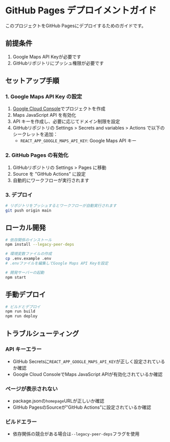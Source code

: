 # GitHub Pages デプロイメントガイド

このプロジェクトをGitHub Pagesにデプロイするためのガイドです。

## 前提条件

1. Google Maps API Keyが必要です
2. GitHubリポジトリにプッシュ権限が必要です

## セットアップ手順

### 1. Google Maps API Key の設定

1. [Google Cloud Console](https://console.cloud.google.com/)でプロジェクトを作成
2. Maps JavaScript API を有効化
3. API キーを作成し、必要に応じてドメイン制限を設定
4. GitHubリポジトリの Settings > Secrets and variables > Actions で以下のシークレットを追加：
   - `REACT_APP_GOOGLE_MAPS_API_KEY`: Google Maps API キー

### 2. GitHub Pages の有効化

1. GitHubリポジトリの Settings > Pages に移動
2. Source を "GitHub Actions" に設定
3. 自動的にワークフローが実行されます

### 3. デプロイ

```bash
# リポジトリをプッシュするとワークフローが自動実行されます
git push origin main
```

## ローカル開発

```bash
# 依存関係のインストール
npm install --legacy-peer-deps

# 環境変数ファイルの作成
cp .env.example .env
# .envファイルを編集してGoogle Maps API Keyを設定

# 開発サーバーの起動
npm start
```

## 手動デプロイ

```bash
# ビルドとデプロイ
npm run build
npm run deploy
```

## トラブルシューティング

### API キーエラー
- GitHub Secretsに`REACT_APP_GOOGLE_MAPS_API_KEY`が正しく設定されているか確認
- Google Cloud ConsoleでMaps JavaScript APIが有効化されているか確認

### ページが表示されない
- package.jsonの`homepage`URLが正しいか確認
- GitHub PagesのSourceが"GitHub Actions"に設定されているか確認

### ビルドエラー
- 依存関係の競合がある場合は`--legacy-peer-deps`フラグを使用